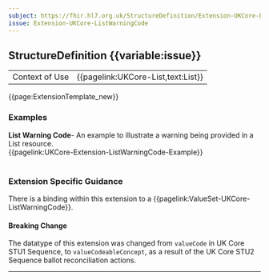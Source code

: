 ```yaml
---
subject: https://fhir.hl7.org.uk/StructureDefinition/Extension-UKCore-ListWarningCode
issue: Extension-UKCore-ListWarningCode
---
```

## StructureDefinition {{variable:issue}}

<table id="addToTranspose">
<tr><td>Context of Use</td>
<td>{{pagelink:UKCore-List,text:List}}</td>
</tr>
</table>

{{page:ExtensionTemplate_new}}

<div id="Examples" class="tabcontent">
  <h3>Examples</h3>
  <b>List Warning Code</b>- An example to illustrate a warning being provided in a List resource.<br>
  {{pagelink:UKCore-Extension-ListWarningCode-Example}}
  <br><br>
</div>

<h3 id="guidance-listwarningcode">Extension Specific Guidance</h3>

There is a binding within this extension to a {{pagelink:ValueSet-UKCore-ListWarningCode}}.

<div markdown="span" class="alert alert-warning" role="alert"><h4><i class="fa fa-warning"></i> Breaking Change</h4>
The datatype of this extension was changed from <code>valueCode</code> in UK Core STU1 Sequence, to <code>valueCodeableConcept</code>, as a result of the UK Core STU2 Sequence ballot reconciliation actions.
</div> 

---